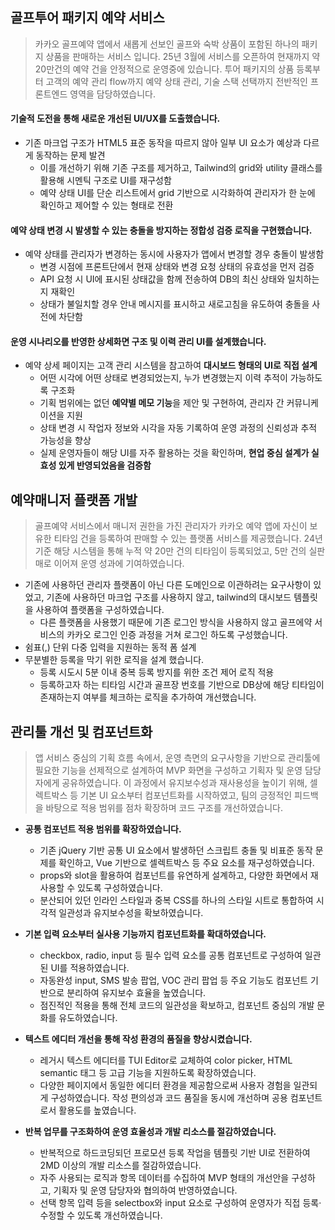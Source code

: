 ## 골프투어 패키지 예약 서비스
> 카카오 골프예약 앱에서 새롭게 선보인 골프와 숙박 상품이 포함된 하나의 패키지 상품을 판매하는 서비스 입니다.  25년 3월에 서비스를 오픈하여 현재까지 약 20만건의 예약 건을 안정적으로 운영중에 있습니다. 투어 패키지의 상품 등록부터 고객의 예약 관리 flow까지 예약 상태 관리, 기술 스택 선택까지 전반적인 프론트엔드 영역을 담당하였습니다. 

#### **기술적 도전을 통해 새로운 개선된 UI/UX를 도출했습니다.** 
- 기존 마크업 구조가 HTML5 표준 동작을 따르지 않아 일부 UI 요소가 예상과 다르게 동작하는 문제 발견  
	- 이를 개선하기 위해 기존 구조를 제거하고, Tailwind의 grid와 utility 클래스를 활용해 시멘틱 구조로 UI를 재구성함  
	- 예약 상태 UI를 단순 리스트에서 grid 기반으로 시각화하여 관리자가 한 눈에 확인하고 제어할 수 있는 형태로 전환

#### **예약 상태 변경 시 발생할 수 있는 충돌을 방지하는 정합성 검증 로직을 구현했습니다.** 
- 예약 상태를 관리자가 변경하는 동시에 사용자가 앱에서 변경할 경우 충돌이 발생함  
	- 변경 시점에 프론트단에서 현재 상태와 변경 요청 상태의 유효성을 먼저 검증  
	- API 요청 시 UI에 표시된 상태값을 함께 전송하여 DB의 최신 상태와 일치하는지 재확인  
	- 상태가 불일치할 경우 안내 메시지를 표시하고 새로고침을 유도하여 충돌을 사전에 차단함

#### **운영 시나리오를 반영한 상세화면 구조 및 이력 관리 UI를 설계했습니다.**
- 예약 상세 페이지는 고객 관리 시스템을 참고하여 **대시보드 형태의 UI로 직접 설계**  
	- 어떤 시각에 어떤 상태로 변경되었는지, 누가 변경했는지 이력 추적이 가능하도록 구조화  
	- 기획 범위에는 없던 **예약별 메모 기능**을 제안 및 구현하여, 관리자 간 커뮤니케이션을 지원  
	- 상태 변경 시 작업자 정보와 시각을 자동 기록하여 운영 과정의 신뢰성과 추적 가능성을 향상  
	- 실제 운영자들이 해당 UI를 자주 활용하는 것을 확인하며, **현업 중심 설계가 실효성 있게 반영되었음을 검증함**


## 예약매니저 플랫폼 개발
> 골프예약 서비스에서 매니저 권한을 가진 관리자가 카카오 예약 앱에 자신이 보유한 티타임 건을 등록하여 판매할 수 있는 플랫폼 서비스를 제공했습니다. 24년 기준 해당 시스템을 통해 누적 약 20만 건의 티타임이 등록되었고, 5만 건의 실판매로 이어져 운영 성과에 기여하였습니다. 
- 기존에 사용하던 관리자 플랫폼이 아닌 다른 도메인으로 이관하려는 요구사항이 있었고, 기존에 사용하던 마크업 구조를 사용하지 않고, tailwind의 대시보드 템플릿을 사용하여 플랫폼을 구성하였습니다. 
	- 다른 플랫폼을 사용했기 때문에 기존 로그인 방식을 사용하지 않고 골프에약 서비스의 카카오 로그인 인증 과정을 거쳐 로그인 하도록 구성했습니다.  
- 쉼표(,) 단위 다중 입력을 지원하는 동적 폼 설계
- 무분별한 등록을 막기 위한 로직을 설계 했습니다. 
	- 등록 시도시 5분 이내 중복 등록 방지를 위한 조건 제어 로직 적용
	- 등록하고자 하는 티타임 시간과 골프장 번호를 기반으로 DB상에 해당 티타임이 존재하는지 여부를 체크하는 로직을 추가하여 개선했습니다.

## 관리툴 개선 및 컴포넌트화
>앱 서비스 중심의 기획 흐름 속에서, 운영 측면의 요구사항을 기반으로 관리툴에 필요한 기능을 선제적으로 설계하여 MVP 화면을 구성하고 기획자 및 운영 담당자에게 공유하였습니다. 이 과정에서 유지보수성과 재사용성을 높이기 위해, 셀렉트박스 등 기본 UI 요소부터 컴포넌트화를 시작하였고, 팀의 긍정적인 피드백을 바탕으로 적용 범위를 점차 확장하며 코드 구조를 개선하였습니다. 

- **공통 컴포넌트 적용 범위를 확장하였습니다.**  
    - 기존 jQuery 기반 공통 UI 요소에서 발생하던 스크립트 충돌 및 비표준 동작 문제를 확인하고, Vue 기반으로 셀렉트박스 등 주요 요소를 재구성하였습니다.  
    - props와 slot을 활용하여 컴포넌트를 유연하게 설계하고, 다양한 화면에서 재사용할 수 있도록 구성하였습니다.  
    - 분산되어 있던 인라인 스타일과 중복 CSS를 하나의 스타일 시트로 통합하여 시각적 일관성과 유지보수성을 확보하였습니다.

- **기본 입력 요소부터 실사용 기능까지 컴포넌트화를 확대하였습니다.**  
    - checkbox, radio, input 등 필수 입력 요소를 공통 컴포넌트로 구성하여 일관된 UI를 적용하였습니다.  
    - 자동완성 input, SMS 발송 팝업, VOC 관리 팝업 등 주요 기능도 컴포넌트 기반으로 분리하여 유지보수 효율을 높였습니다.  
    - 점진적인 적용을 통해 전체 코드의 일관성을 확보하고, 컴포넌트 중심의 개발 문화를 유도하였습니다.

- **텍스트 에디터 개선을 통해 작성 환경의 품질을 향상시켰습니다.**  
    - 레거시 텍스트 에디터를 TUI Editor로 교체하여 color picker, HTML semantic 태그 등 고급 기능을 지원하도록 확장하였습니다.  
    - 다양한 페이지에서 동일한 에디터 환경을 제공함으로써 사용자 경험을 일관되게 구성하였습니다. 작성 편의성과 코드 품질을 동시에 개선하며 공용 컴포넌트로서 활용도를 높였습니다.

- **반복 업무를 구조화하여 운영 효율성과 개발 리소스를 절감하였습니다.**  
    - 반복적으로 하드코딩되던 프로모션 등록 작업을 템플릿 기반 UI로 전환하여 2MD 이상의 개발 리소스를 절감하였습니다.  
    - 자주 사용되는 로직과 항목 데이터를 수집하여 MVP 형태의 개선안을 구성하고, 기획자 및 운영 담당자와 협의하여 반영하였습니다.  
    - 선택 항목 입력 등을 selectbox와 input 요소로 구성하여 운영자가 직접 등록·수정할 수 있도록 개선하였습니다.